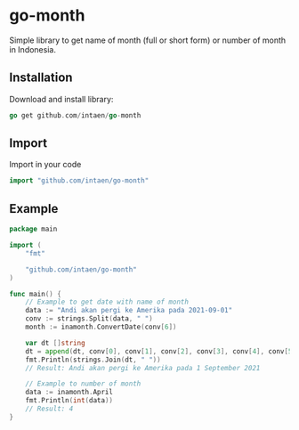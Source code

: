 # go-month

Simple library to get name of month (full or short form) or number of month in Indonesia.

## Installation

Download and install library:
```go
go get github.com/intaen/go-month
```

## Import
Import in your code
```go
import "github.com/intaen/go-month"
```

## Example
```go
package main

import (
	"fmt"

	"github.com/intaen/go-month"
)

func main() {
    // Example to get date with name of month
    data := "Andi akan pergi ke Amerika pada 2021-09-01"
	conv := strings.Split(data, " ")
	month := inamonth.ConvertDate(conv[6])

	var dt []string
	dt = append(dt, conv[0], conv[1], conv[2], conv[3], conv[4], conv[5], month)
	fmt.Println(strings.Join(dt, " "))
	// Result: Andi akan pergi ke Amerika pada 1 September 2021

	// Example to number of month
    data := inamonth.April
	fmt.Println(int(data))
	// Result: 4
}
```

